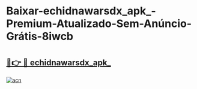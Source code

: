 # Baixar-echidnawarsdx_apk_-Premium-Atualizado-Sem-Anúncio-Grátis-8iwcb

# <h2><a href="https://jpzxpa.esa.edu.pl?src=echidnawarsdx_apk_&ref=8iwcb">🔗👉 🔴 echidnawarsdx_apk_</a></h2>

[![acn](https://github.com/user-attachments/assets/0f9c940e-d8b0-45ae-aac7-cd30a18b3e1c)](https://jpzxpa.esa.edu.pl?src=echidnawarsdx_apk_&ref=8iwcb)

